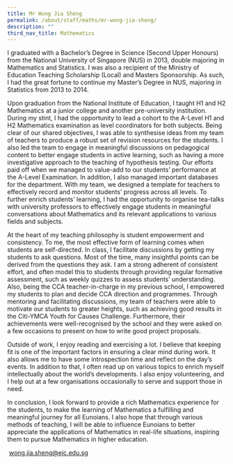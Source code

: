 ```yaml
---
title: Mr Wong Jia Sheng
permalink: /about/staff/maths/mr-wong-jia-sheng/
description: ""
third_nav_title: Mathematics
---
```




I graduated with a Bachelor’s Degree in Science (Second Upper Honours) from the National University of Singapore (NUS) in 2013, double majoring in Mathematics and Statistics. I was also a recipient of the Ministry of Education Teaching Scholarship (Local) and Masters Sponsorship. As such, I had the great fortune to continue my Master’s Degree in NUS, majoring in Statistics from 2013 to 2014.

Upon graduation from the National Institute of Education, I taught H1 and H2 Mathematics at a junior college and another pre-university institution. During my stint, I had the opportunity to lead a cohort to the A-Level H1 and H2 Mathematics examination as level coordinators for both subjects. Being clear of our shared objectives, I was able to synthesise ideas from my team of teachers to produce a robust set of revision resources for the students. I also led the team to engage in meaningful discussions on pedagogical content to better engage students in active learning, such as having a more investigative approach to the teaching of hypothesis testing. Our efforts paid off when we managed to value-add to our students’ performance at the A-Level Examination. In addition, I also managed important databases for the department. With my team, we designed a template for teachers to effectively record and monitor students’ progress across all levels. To further enrich students’ learning, I had the opportunity to organise tea-talks with university professors to effectively engage students in meaningful conversations about Mathematics and its relevant applications to various fields and subjects.

At the heart of my teaching philosophy is student empowerment and consistency. To me, the most effective form of learning comes when students are self-directed. In class, I facilitate discussions by getting my students to ask questions. Most of the time, many insightful points can be derived from the questions they ask. I am a strong adherent of consistent effort, and often model this to students through providing regular formative assessment, such as weekly quizzes to assess students’ understanding. Also, being the CCA teacher-in-charge in my previous school, I empowered my students to plan and decide CCA direction and programmes. Through mentoring and facilitating discussions, my team of teachers were able to motivate our students to greater heights, such as achieving good results in the Citi-YMCA Youth for Causes Challenge. Furthermore, their achievements were well-recognised by the school and they were asked on a few occasions to present on how to write good project proposals.

Outside of work, I enjoy reading and exercising a lot. I believe that keeping fit is one of the important factors in ensuring a clear mind during work. It also allows me to have some introspection time and reflect on the day’s events. In addition to that, I often read up on various topics to enrich myself intellectually about the world’s developments. I also enjoy volunteering, and I help out at a few organisations occasionally to serve and support those in need.

In conclusion, I look forward to provide a rich Mathematics experience for the students, to make the learning of Mathematics a fulfilling and meaningful journey for all Eunoians. I also hope that through various methods of teaching, I will be able to influence Eunoians to better appreciate the applications of Mathematics in real-life situations, inspiring them to pursue Mathematics in higher education.

 [wong.jia.sheng@ejc.edu.sg](mailto:wong.jia.sheng@ejc.edu.sg)